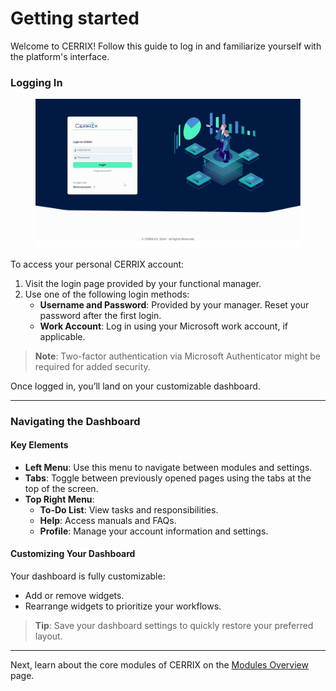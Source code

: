 # Getting started

Welcome to CERRIX! Follow this guide to log in and familiarize yourself with the platform's interface.

### Logging In

<figure><img src=".gitbook/assets/logging_in_page_screenshot_2 (1).jpg" alt=""><figcaption></figcaption></figure>

To access your personal CERRIX account:

1. Visit the login page provided by your functional manager.
2. Use one of the following login methods:
   * **Username and Password**: Provided by your manager. Reset your password after the first login.
   * **Work Account**: Log in using your Microsoft work account, if applicable.

> **Note**: Two-factor authentication via Microsoft Authenticator might be required for added security.

Once logged in, you’ll land on your customizable dashboard.

***

### Navigating the Dashboard

#### Key Elements

* **Left Menu**: Use this menu to navigate between modules and settings.
* **Tabs**: Toggle between previously opened pages using the tabs at the top of the screen.
* **Top Right Menu**:
  * **To-Do List**: View tasks and responsibilities.
  * **Help**: Access manuals and FAQs.
  * **Profile**: Manage your account information and settings.

#### Customizing Your Dashboard

Your dashboard is fully customizable:

* Add or remove widgets.
* Rearrange widgets to prioritize your workflows.

> **Tip**: Save your dashboard settings to quickly restore your preferred layout.

***

Next, learn about the core modules of CERRIX on the [Modules Overview](modules-overview/) page.
